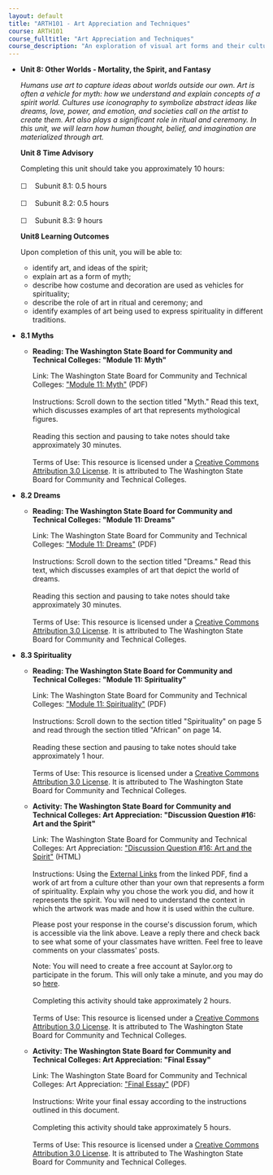 ```yaml
---
layout: default
title: "ARTH101 - Art Appreciation and Techniques"
course: ARTH101
course_fulltitle: "Art Appreciation and Techniques"
course_description: "An exploration of visual art forms and their cultural connections, including a brief study of art history, and in-depth studies of the elements, media, and methods used in creative thought and processes."
---
```

-   **Unit 8: Other Worlds - Mortality, the Spirit, and Fantasy**  

    *Humans use art to capture ideas about worlds outside our own. Art
    is often a vehicle for myth: how we understand and explain concepts
    of a spirit world. Cultures use iconography to symbolize abstract
    ideas like dreams, love, power, and emotion, and societies call on
    the artist to create them. Art also plays a significant role in
    ritual and ceremony. In this unit, we will learn how human thought,
    belief, and imagination are materialized through art.*

    **Unit 8 Time Advisory**  

    Completing this unit should take you approximately 10 hours:  
        
     ☐    Subunit 8.1: 0.5 hours  
        
     ☐    Subunit 8.2: 0.5 hours  
        
     ☐    Subunit 8.3: 9 hours

    **Unit8 Learning Outcomes**  

    Upon completion of this unit, you will be able to:

    -   identify art, and ideas of the spirit;
    -   explain art as a form of myth;
    -   describe how costume and decoration are used as vehicles for
        spirituality;
    -   describe the role of art in ritual and ceremony; and
    -   identify examples of art being used to express spirituality in
        different traditions.
-   **8.1 Myths**  
    -   **Reading: The Washington State Board for Community and
        Technical Colleges: "Module 11: Myth"**

        Link: The Washington State Board for Community and Technical
        Colleges: ["Module 11:
        Myth"](http://www.saylor.org/site/wp-content/uploads/2011/12/Module-11.pdf) (PDF)  
            
         Instructions: Scroll down to the section titled "Myth." Read
        this text, which discusses examples of art that represents
        mythological figures.  
            
         Reading this section and pausing to take notes should take
        approximately 30 minutes.  
            
         Terms of Use: This resource is licensed under a [Creative
        Commons Attribution 3.0
        License](http://creativecommons.org/licenses/by/3.0/). It is
        attributed to The Washington State Board for Community and
        Technical Colleges.

-   **8.2 Dreams**  
    -   **Reading: The Washington State Board for Community and
        Technical Colleges: "Module 11: Dreams"**

        Link: The Washington State Board for Community and Technical
        Colleges: ["Module 11:
        Dreams"](http://www.saylor.org/site/wp-content/uploads/2011/12/Module-11.pdf) (PDF)  
            
         Instructions: Scroll down to the section titled "Dreams." Read
        this text, which discusses examples of art that depict the world
        of dreams.  
            
         Reading this section and pausing to take notes should take
        approximately 30 minutes.  
            
         Terms of Use: This resource is licensed under a [Creative
        Commons Attribution 3.0
        License](http://creativecommons.org/licenses/by/3.0/). It is
        attributed to The Washington State Board for Community and
        Technical Colleges.

-   **8.3 Spirituality**  
    -   **Reading: The Washington State Board for Community and
        Technical Colleges: "Module 11: Spirituality"**

        Link: The Washington State Board for Community and Technical
        Colleges: ["Module 11:
        Spirituality"](http://www.saylor.org/site/wp-content/uploads/2011/12/Module-11.pdf) (PDF)  
            
         Instructions: Scroll down to the section titled "Spirituality"
        on page 5 and read through the section titled "African" on page
        14.  
            
         Reading these section and pausing to take notes should take
        approximately 1 hour.  
            
         Terms of Use: This resource is licensed under a [Creative
        Commons Attribution 3.0
        License](http://creativecommons.org/licenses/by/3.0/). It is
        attributed to The Washington State Board for Community and
        Technical Colleges.

    -   **Activity: The Washington State Board for Community and
        Technical Colleges: Art Appreciation: "Discussion Question \#16:
        Art and the Spirit"**

        Link: The Washington State Board for Community and Technical
        Colleges: Art Appreciation: ["Discussion Question \#16: Art and
        the
        Spirit"](http://forums.saylor.org/topic/discussion-question-16-art-and-the-spirit/) (HTML)  
            
         Instructions: Using the [External
        Links](http://www.saylor.org/site/wp-content/uploads/2011/10/ARTH101B-5-Learning-Activites-Module-5.pdf)
        from the linked PDF, find a work of art from a culture other
        than your own that represents a form of spirituality. Explain
        why you chose the work you did, and how it represents the
        spirit. You will need to understand the context in which the
        artwork was made and how it is used within the culture.  
           
         Please post your response in the course's discussion forum,
        which is accessible via the link above. Leave a reply there and
        check back to see what some of your classmates have written.
        Feel free to leave comments on your classmates' posts.  
           
         Note: You will need to create a free account at Saylor.org to
        participate in the forum. This will only take a minute, and you
        may do
        so [here](http://eportfolio.saylor.org/users/sign_up?site=http://forums.saylor.org/).  
            
         Completing this activity should take approximately 2 hours.  
            
         Terms of Use: This resource is licensed under a [Creative
        Commons Attribution 3.0
        License](http://creativecommons.org/licenses/by/3.0/). It is
        attributed to The Washington State Board for Community and
        Technical Colleges.

    -   **Activity: The Washington State Board for Community and
        Technical Colleges: Art Appreciation: "Final Essay"**

        Link: The Washington State Board for Community and Technical
        Colleges: Art Appreciation: ["Final
        Essay"](http://www.saylor.org/site/wp-content/uploads/2011/10/ARTH101B-12-Learning-Activites-Module-12.pdf) (PDF)  
            
         Instructions: Write your final essay according to the
        instructions outlined in this document.  
            
         Completing this activity should take approximately 5 hours.  
            
         Terms of Use: This resource is licensed under a [Creative
        Commons Attribution 3.0
        License](http://creativecommons.org/licenses/by/3.0/). It is
        attributed to The Washington State Board for Community and
        Technical Colleges.
